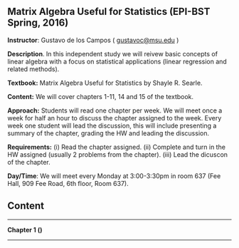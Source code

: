 ## Matrix Algebra Useful for Statistics (EPI-BST Spring, 2016)

**Instructor**: Gustavo de los Campos ( gustavoc@msu.edu )

**Description**. In this independent study we will reivew basic  concepts of linear algebra with a focus on statistical applications (linear regression and related methods). 

**Textbook:** Matrix Algebra Useful for Statistics by Shayle R. Searle.

**Content:** We will cover chapters 1-11, 14 and 15 of the textbook.

**Approach:** Students will read one chapter per week. We will meet once a week for half an hour to discuss the chapter assigned to the week. Every week one student will lead the discussion, this will include presenting a summary of the chapter, grading the HW and leading the discussion.

**Requirements:**
  (i) Read the chapter assigned.
  (ii) Complete and turn in the HW assigned (usually 2 problems from the chapter).
  (iii) Lead the dicuscon of the chapter. 
  
**Day/Time**: We will meet every Monday at 3:00-3:30pm in room 637 (Fee Hall, 909 Fee Road, 6th floor, Room 637).


## Content

--------------------------------------------------------------------------------------------------------------------
**Chapter 1 ()**



--------------------------------------------------------------------------------------------------------------------

